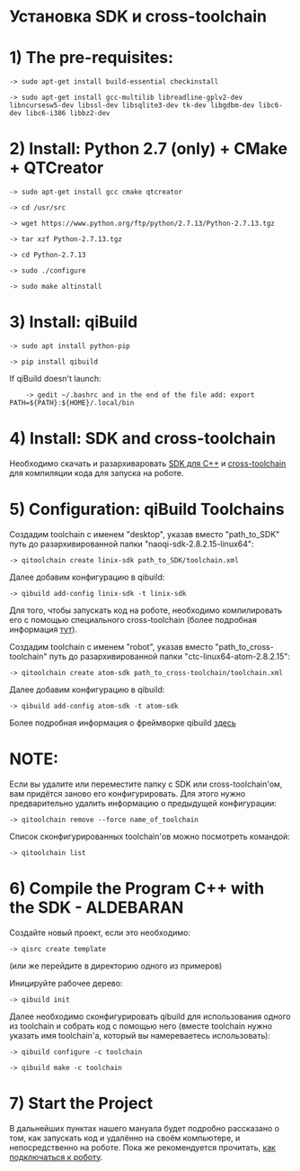 # Установка SDK и cross-toolchain

# 1) The pre-requisites:

    -> sudo apt-get install build-essential checkinstall 

    -> sudo apt-get install gcc-multilib libreadline-gplv2-dev libncursesw5-dev libssl-dev libsqlite3-dev tk-dev libgdbm-dev libc6-dev libc6-i386 libbz2-dev 

# 2) Install: Python 2.7 (only) + CMake + QTCreator 

    -> sudo apt-get install gcc cmake qtcreator 

    -> cd /usr/src 

    -> wget https://www.python.org/ftp/python/2.7.13/Python-2.7.13.tgz 

    -> tar xzf Python-2.7.13.tgz 

    -> cd Python-2.7.13 

    -> sudo ./configure 

    -> sudo make altinstall 

# 3) Install: qiBuild 

    -> sudo apt install python-pip

    -> pip install qibuild

  If qiBuild doesn't launch: 

        -> gedit ~/.bashrc and in the end of the file add: export PATH=${PATH}:${HOME}/.local/bin

 # 4) Install: SDK and cross-toolchain

Необходимо скачать и разархиваровать [SDK для С++](https://drive.google.com/open?id=1vSsmdZ-FWL_bBMNC06_iaHsDi77jvbwS) и [cross-toolchain](https://drive.google.com/open?id=162PeZSlJ2_Skj8nzoH5qBYcyolB-7E3t) для компиляции кода для запуска на роботе.

# 5) Configuration: qiBuild Toolchains

Создадим toolchain с именем "desktop", указав вместо "path_to_SDK" путь до разархивированной папки "naoqi-sdk-2.8.2.15-linux64":
 
    -> qitoolchain create linix-sdk path_to_SDK/toolchain.xml
  
Далее добавим конфигурацию в qibuild:
  
    -> qibuild add-config linix-sdk -t linix-sdk
  
Для того, чтобы запускать код на роботе, необходимо компилировать его с помощью специального cross-toolchain (более подробная информация [тут](http://doc.aldebaran.com/qibuild/beginner/qibuild/aldebaran.html#qibuild-using-aldebaran-packages)).

Создадим toolchain с именем "robot", указав вместо "path_to_cross-toolchain" путь до разархивированной папки "ctc-linux64-atom-2.8.2.15":
  
    -> qitoolchain create atom-sdk path_to_cross-toolchain/toolchain.xml
  
Далее добавим конфигурацию в qibuild:
  
    -> qibuild add-config atom-sdk -t atom-sdk    
    
Более подробная информация о фреймворке qibuild [здесь](http://doc.aldebaran.com/qibuild/hacking/design/cmake/index.html#term-feed)

# NOTE: 

Если вы удалите или переместите папку с SDK или cross-toolchain'oм, вам придётся заново его конфигурировать. Для этого нужно предварительно удалить информацию о предыдущей конфигурации:

    -> qitoolchain remove --force name_of_toolchain
    
Список сконфигурированных toolchain'ов можно посмотреть командой:

    -> qitoolchain list

 # 6) Compile the Program C++ with the SDK - ALDEBARAN

Создайте новый проект, если это необходимо:

    -> qisrc create template

(или же перейдите в директорию одного из примеров)

Иницируйте рабочее дерево:

    -> qibuild init
    
Далее необходимо сконфигурировать qibuild для использования одного из toolchain и собрать код с помощью него (вместе toolchain нужно указать имя toolchain'а, который вы намереваетесь использовать):
    
    -> qibuild configure -c toolchain
    
    -> qibuild make -c toolchain
    
 # 7) Start the Project 
 
 В дальнейших пунктах нашего мануала будет подробно рассказано о том, как запускать код и удалённо на своём компьютере, и непосредственно на роботе. Пока же рекомендуется прочитать, [как подключаться к роботу](https://github.com/robocupmipt/tutorials/blob/master/1_installation/connection-to-the-robot.md).

